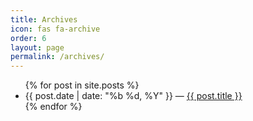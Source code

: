 ```yaml
---
title: Archives
icon: fas fa-archive
order: 6
layout: page
permalink: /archives/
---
```

<ul>
  {% for post in site.posts %}
    <li>{{ post.date | date: "%b %d, %Y" }} — <a href="{{ post.url }}">{{ post.title }}</a></li>
  {% endfor %}
</ul>